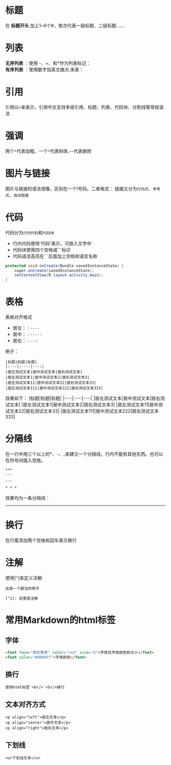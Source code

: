 # 标题
在 **标题开头** 加上1~6个#，依次代表一级标题、二级标题.......
# 列表
**无序列表** ：使用 -、+、和*作为列表标记：</br>
**有序列表** ：使用数字加英文据点.来表：</br>
# 引用
引用以```>```来表示，引用中文支持多级引用、标题、列表、代码块、分割线等常规语法
# 强调
两个```*```代表加粗，一个```*```代表斜体,```~~```代表删除
# 图片与链接
图片与链接的语法很像，区别在一个!号码。二者格式：
链接又分为```行内式```、```参考式```、```自动链接```
# 代码
代码分为```行内代码```和```代码块```
* 行内代码使用'代码'表示，可嵌入文字中
* 代码块使用四个空格或```标识
* 代码语法高亮在```后面加上空格和语言名称
``` C#
protected void onCreate(Bundle savedInstanceState) {
    super.onCreate(savedInstanceState);
    setContentView(R.layout.activity_main);
}
```
# 表格
表格对齐格式
* 居左：```：----```
* 居中：```：----：```
* 居右：```----:```

例子：
```
|标题|标题|标题|
|:---|:---:|---:|
|居左测试文本|居中测试文本|居右测试文本|
|居左测试文本1|居中测试文本2|居右测试文本3|
|居左测试文本11|居中测试文本22|居右测试文本33|
|居左测试文本111|居中测试文本222|居右测试文本333|
```
效果如下：
|标题|标题|标题|
|:---|:---:|---:|
|居左测试文本|居中测试文本|居右测试文本|
|居左测试文本1|居中测试文本2|居右测试文本3|
|居左测试文本11|居中测试文本22|居右测试文本33|
|居左测试文本111|居中测试文本222|居右测试文本333|
# 分隔线
在一行中用三个以上的*、-、_来建立一个分隔线，行内不能有其他东西。也可以在符号间插入空格。
```
***
---
___

* * *
```
效果均为一条分隔线：
***
# 换行
在行尾添加两个空格和回车表示换行
# 注解
使用[^]来定义注解:
```
这是一个脚注的例子

[^1]: 这里是注解
```
# 常用Markdown的html标签
## 字体
``` html
<font face="微软雅黑" color="red" size="6">字体及字体颜色和大小</font>
<font color="#0000ff">字体颜色</font>
```
## 换行
```
使用html标签`<br/>`<br/>换行
```

## 文本对齐方式
```
<p align="left">居左文本</p>
<p align="center">居中文本</p>
<p align="right">居右文本</p>
```

## 下划线
```
<u>下划线文本</u>
```


